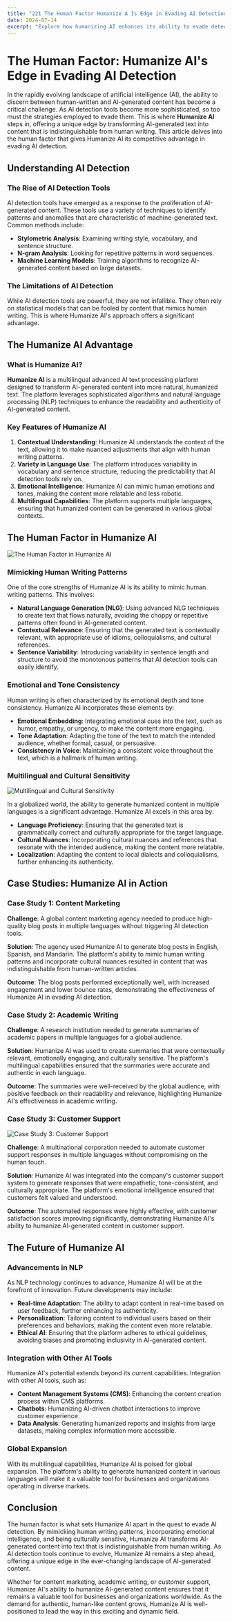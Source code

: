 ```yaml
---
title: "221 The Human Factor Humanize A Is Edge in Evading AI Detection"
date: 2024-07-14
excerpt: "Explore how humanizing AI enhances its ability to evade detection blending human traits with advanced algorithms for superior stealth"
---
```


# The Human Factor: Humanize AI's Edge in Evading AI Detection

In the rapidly evolving landscape of artificial intelligence (AI), the ability to discern between human-written and AI-generated content has become a critical challenge. As AI detection tools become more sophisticated, so too must the strategies employed to evade them. This is where **Humanize AI** steps in, offering a unique edge by transforming AI-generated text into content that is indistinguishable from human writing. This article delves into the human factor that gives Humanize AI its competitive advantage in evading AI detection.

## Understanding AI Detection

### The Rise of AI Detection Tools

AI detection tools have emerged as a response to the proliferation of AI-generated content. These tools use a variety of techniques to identify patterns and anomalies that are characteristic of machine-generated text. Common methods include:

- **Stylometric Analysis**: Examining writing style, vocabulary, and sentence structure.
- **N-gram Analysis**: Looking for repetitive patterns in word sequences.
- **Machine Learning Models**: Training algorithms to recognize AI-generated content based on large datasets.

### The Limitations of AI Detection

While AI detection tools are powerful, they are not infallible. They often rely on statistical models that can be fooled by content that mimics human writing. This is where Humanize AI's approach offers a significant advantage.

## The Humanize AI Advantage

### What is Humanize AI?

**Humanize AI** is a multilingual advanced AI text processing platform designed to transform AI-generated content into more natural, humanized text. The platform leverages sophisticated algorithms and natural language processing (NLP) techniques to enhance the readability and authenticity of AI-generated content.

### Key Features of Humanize AI

1. **Contextual Understanding**: Humanize AI understands the context of the text, allowing it to make nuanced adjustments that align with human writing patterns.
2. **Variety in Language Use**: The platform introduces variability in vocabulary and sentence structure, reducing the predictability that AI detection tools rely on.
3. **Emotional Intelligence**: Humanize AI can mimic human emotions and tones, making the content more relatable and less robotic.
4. **Multilingual Capabilities**: The platform supports multiple languages, ensuring that humanized content can be generated in various global contexts.

## The Human Factor in Humanize AI

![The Human Factor in Humanize AI](/images/10.jpeg)


### Mimicking Human Writing Patterns

One of the core strengths of Humanize AI is its ability to mimic human writing patterns. This involves:

- **Natural Language Generation (NLG)**: Using advanced NLG techniques to create text that flows naturally, avoiding the choppy or repetitive patterns often found in AI-generated content.
- **Contextual Relevance**: Ensuring that the generated text is contextually relevant, with appropriate use of idioms, colloquialisms, and cultural references.
- **Sentence Variability**: Introducing variability in sentence length and structure to avoid the monotonous patterns that AI detection tools can easily identify.

### Emotional and Tone Consistency

Human writing is often characterized by its emotional depth and tone consistency. Humanize AI incorporates these elements by:

- **Emotional Embedding**: Integrating emotional cues into the text, such as humor, empathy, or urgency, to make the content more engaging.
- **Tone Adaptation**: Adapting the tone of the text to match the intended audience, whether formal, casual, or persuasive.
- **Consistency in Voice**: Maintaining a consistent voice throughout the text, which is a hallmark of human writing.

### Multilingual and Cultural Sensitivity

![Multilingual and Cultural Sensitivity](/images/06.jpeg)


In a globalized world, the ability to generate humanized content in multiple languages is a significant advantage. Humanize AI excels in this area by:

- **Language Proficiency**: Ensuring that the generated text is grammatically correct and culturally appropriate for the target language.
- **Cultural Nuances**: Incorporating cultural nuances and references that resonate with the intended audience, making the content more relatable.
- **Localization**: Adapting the content to local dialects and colloquialisms, further enhancing its authenticity.

## Case Studies: Humanize AI in Action

### Case Study 1: Content Marketing

**Challenge**: A global content marketing agency needed to produce high-quality blog posts in multiple languages without triggering AI detection tools.

**Solution**: The agency used Humanize AI to generate blog posts in English, Spanish, and Mandarin. The platform's ability to mimic human writing patterns and incorporate cultural nuances resulted in content that was indistinguishable from human-written articles.

**Outcome**: The blog posts performed exceptionally well, with increased engagement and lower bounce rates, demonstrating the effectiveness of Humanize AI in evading AI detection.

### Case Study 2: Academic Writing

**Challenge**: A research institution needed to generate summaries of academic papers in multiple languages for a global audience.

**Solution**: Humanize AI was used to create summaries that were contextually relevant, emotionally engaging, and culturally sensitive. The platform's multilingual capabilities ensured that the summaries were accurate and authentic in each language.

**Outcome**: The summaries were well-received by the global audience, with positive feedback on their readability and relevance, highlighting Humanize AI's effectiveness in academic writing.

### Case Study 3: Customer Support

![Case Study 3: Customer Support](/images/24.jpeg)


**Challenge**: A multinational corporation needed to automate customer support responses in multiple languages without compromising on the human touch.

**Solution**: Humanize AI was integrated into the company's customer support system to generate responses that were empathetic, tone-consistent, and culturally appropriate. The platform's emotional intelligence ensured that customers felt valued and understood.

**Outcome**: The automated responses were highly effective, with customer satisfaction scores improving significantly, demonstrating Humanize AI's ability to humanize AI-generated content in customer support.

## The Future of Humanize AI

### Advancements in NLP

As NLP technology continues to advance, Humanize AI will be at the forefront of innovation. Future developments may include:

- **Real-time Adaptation**: The ability to adapt content in real-time based on user feedback, further enhancing its authenticity.
- **Personalization**: Tailoring content to individual users based on their preferences and behaviors, making the content even more relatable.
- **Ethical AI**: Ensuring that the platform adheres to ethical guidelines, avoiding biases and promoting inclusivity in AI-generated content.

### Integration with Other AI Tools

Humanize AI's potential extends beyond its current capabilities. Integration with other AI tools, such as:

- **Content Management Systems (CMS)**: Enhancing the content creation process within CMS platforms.
- **Chatbots**: Humanizing AI-driven chatbot interactions to improve customer experience.
- **Data Analysis**: Generating humanized reports and insights from large datasets, making complex information more accessible.

### Global Expansion

With its multilingual capabilities, Humanize AI is poised for global expansion. The platform's ability to generate humanized content in various languages will make it a valuable tool for businesses and organizations operating in diverse markets.

## Conclusion

The human factor is what sets Humanize AI apart in the quest to evade AI detection. By mimicking human writing patterns, incorporating emotional intelligence, and being culturally sensitive, Humanize AI transforms AI-generated content into text that is indistinguishable from human writing. As AI detection tools continue to evolve, Humanize AI remains a step ahead, offering a unique edge in the ever-changing landscape of AI-generated content.

Whether for content marketing, academic writing, or customer support, Humanize AI's ability to humanize AI-generated content ensures that it remains a valuable tool for businesses and organizations worldwide. As the demand for authentic, human-like content grows, Humanize AI is well-positioned to lead the way in this exciting and dynamic field.